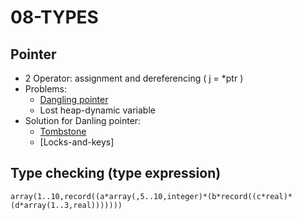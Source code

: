 # 08-TYPES

## Pointer

- 2 Operator: assignment and dereferencing ( j = *ptr )
- Problems:
  - [Dangling pointer](https://www.geeksforgeeks.org/dangling-void-null-wild-pointers/) 
  - Lost heap-dynamic variable
- Solution for Danling pointer:
  - [Tombstone](https://en.wikipedia.org/wiki/Tombstone_(programming))
  - [Locks-and-keys]

## Type checking (type expression)

```text
array(1..10,record((a*array(,5..10,integer)*(b*record((c*real)*(d*array(1..3,real)))))))

```
